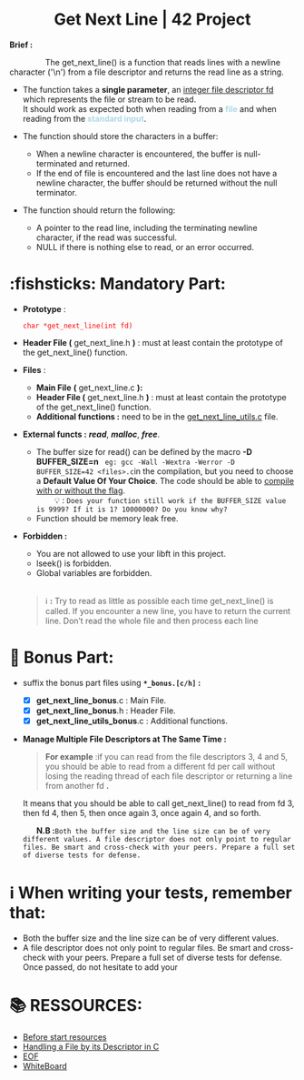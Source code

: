 <h1 align = "center">Get Next Line  | 42 Project</h1>

<strong>Brief :</strong>  

&nbsp; &nbsp; &nbsp; &nbsp; &nbsp; &nbsp; &nbsp; &nbsp; The get_next_line() is a function that reads lines with a newline character ('\n') from a file descriptor and returns the read line as a string.<br>
 - The function takes a **single parameter**, an <u>integer file descriptor fd</u> which represents the file or stream to be read. <br>It should work as expected both when reading from a <span style="color: #ADD8E6	">**file**</span> and when reading from the <span style="color:#ADD8E6	">**standard input**</span>.<br>
 - The function should store the characters in a buffer:

   - When a newline character is encountered, the buffer is null-terminated and returned. <br>
   - If the end of file is encountered and the last line does not have a newline character, the buffer should be returned without the null terminator.
- The function should return the following:<br>
  - A pointer to the read line, including the terminating newline character, if the read was successful.
  - NULL if there is nothing else to read, or an error occurred.<br>
#   :fishsticks:  Mandatory Part:
 - **Prototype** : <p style = "color:red;">```char *get_next_line(int fd)```</p>
 - **Header File (** get_next_line.h **)** : must at least contain the prototype of the get_next_line() function.
 - **Files** : 
   - **Main File** **(** get_next_line.c **):** 
   - **Header File (** get_next_line.h **)** : must at least contain the prototype of the get_next_line() function.
   - **Additional functions :** need to be in the <u>get_next_line_utils.c</u> file.
 - **External functs :**  ***read***, ***malloc***, ***free***.
    - The buffer size for read() can be defined by the macro **-D BUFFER_SIZE=n** ``` eg: gcc -Wall -Wextra -Werror -D BUFFER_SIZE=42 <files>.c```in the compilation, but you need to choose a **Default Value Of Your Choice**. The code should be able to <u>compile with or without the flag</u>.
     <br>&nbsp;  &nbsp; &nbsp;  &nbsp; 💡 : `Does your function still work if the BUFFER_SIZE value is 9999? If
it is 1? 10000000? Do you know why?`
    - Function should be memory leak free.
- **Forbidden :**
  - You are not allowed to use your libft in this project.
  - lseek() is forbidden.
  - Global variables are forbidden.<br><br>

  > ℹ️  **:** Try to read as little as possible each time get_next_line() is called. If you encounter a new line, you have to return the current line. Don’t read the whole file and then process each line 
#  💠 Bonus Part:
-  suffix the bonus part files using **`*_bonus.[c/h]` :** 
   - [x]  **get_next_line_bonus**.c : Main File.
   - [x]  **get_next_line_bonus**.h : Header File.
   - [x]  **get_next_line_utils_bonus**.c : Additional functions.<br>
- **Manage Multiple File Descriptors at The Same Time :** <br> 
     > **For example**  :if you can read from the file descriptors 3, 4 and 5, you should be able to read from a different fd per call without losing the reading thread of each file descriptor or returning a line from another fd **.**<br> 
 
  It means that you should be able to call get_next_line() to read from fd 3, then fd 4, then 5, then once again 3, once again 4, and so forth.

     &nbsp;  &nbsp;  &nbsp;  **N.B :**`Both the buffer size and the line size can be of very different values.
A file descriptor does not only point to regular files. Be smart and cross-check with your peers. Prepare a full set of diverse tests for defense.`

# ℹ️ When writing your tests, remember that:

- Both the buffer size and the line size can be of very different
values.
- A file descriptor does not only point to regular files.
Be smart and cross-check with your peers. Prepare a full set of
diverse tests for defense.
Once passed, do not hesitate to add your<br>
# 📚 RESSOURCES:

- [Before start resources](https://source.leet.ma/project?project=get_next_line)
- [Handling a File by its Descriptor in C](https://www.codequoi.com/en/handling-a-file-by-its-descriptor-in-c/)
- [EOF](https://ruslanspivak.com/eofnotchar/)
- [WhiteBoard](https://www.tldraw.com/s/v2_c_GKNQQxCT_iF3SXVik3RGe?viewport=-6689%2C-1378%2C13466%2C8259&page=page%3A9mzWkM7V9rIcQPVzysxDQ)
